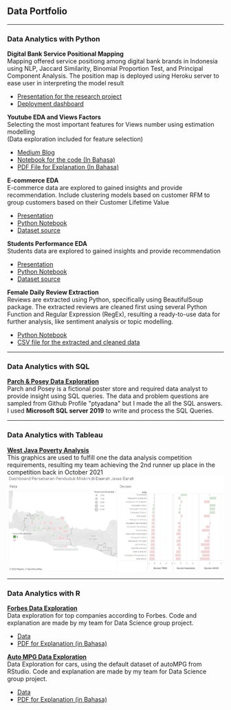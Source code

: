 ## Data Portfolio
---

### Data Analytics with Python

<b>Digital Bank Service Positional Mapping</b>
<br> Mapping offered service positiong among digital bank brands in Indonesia using NLP, Jaccard Similarity, Binomial Proportion Test,
and Principal Component Analysis. The position map is deployed using Heroku server to ease user in interpreting the model result<br>
- [Presentation for the research project](/pdf/bank_service.pdf)
- [Deployment dashboard](https://komp-jenius.herokuapp.com/)


<b>Youtube EDA and Views Factors</b>
<br> Selecting the most important features for Views number using estimation modelling <br>
(Data exploration included for feature selection)
- [Medium Blog](https://medium.com/@nahdi.diva/factors-that-affecting-youtubes-views-numbers-60757fda73e9)
- [Notebook for the code (In Bahasa)](https://github.com/divawanisa/divawanisa.github.io/blob/master/LikesPrediciton/Likes%20Prediction%20-%20Indonesia%20Youtube%20Trending%20Data.ipynb)
- [PDF File for Explanation (In Bahasa)](/pdf/Views_Factors.pdf)


<b>E-commerce EDA</b>
<br>E-commerce data are explored to gained insights and provide recommendation. Include clustering models based on customer RFM to group customers based on their Customer Lifetime Value<br>
- [Presentation](/pdf/ecommerce_eda.pdf)
- [Python Notebook](/code/ecommerce_eda.ipynb)
- [Dataset source](https://www.kaggle.com/datasets/carrie1/ecommerce-data)


<b>Students Performance EDA</b>
<br>Students data are explored to gained insights and provide recommendation<br>
- [Presentation](/pdf/students_performance.pdf)
- [Python Notebook](/code/students_performance.ipynb)
- [Dataset source](https://www.kaggle.com/datasets/spscientist/students-performance-in-exams)

<b>Female Daily Review Extraction</b>
<br>Reviews are extracted using Python, specifically using BeautifulSoup package. The extracted reviews are cleaned first using several
Python Function and Regular Expression (RegEx), resulting a ready-to-use data 
for further analysis, like sentiment analysis or topic modelling.<br>
- [Python Notebook](https://github.com/divawanisa/divawanisa.github.io/blob/master/dataextraction/Female_daily_extraction.ipynb)
- [CSV file for the extracted and cleaned data](https://github.com/divawanisa/divawanisa.github.io/blob/master/dataextraction/data_ekstraksi_clean.csv)

---

### Data Analytics with SQL
<b>[Parch & Posey Data Exploration](https://github.com/divawanisa/divawanisa.github.io/tree/master/parchandposey)</b>
<br>Parch and Posey is a fictional poster store and required data analyst to provide insight using SQL queries. 
The data and problem questions are sampled from Github Profile "ptyadana" but I made the all the SQL answers.
I used <b>Microsoft SQL server 2019</b> to write and process the SQL Queries.
<br>

---

### Data Analytics with Tableau
<b>[West Java Poverty Analysis](https://public.tableau.com/app/profile/diva2765/viz/AnalisisKemiskinandiDareahJawaBarat/Dashboard)</b>
<br>This graphics are used to fulfill one the data analysis competition requirements, resulting my team achieving the 2nd runner up place in the competition
back in October 2021<br>
<img src="images/west_java_property.PNG"/>

---

### Data Analytics with R
<b>[Forbes Data Exploration](https://github.com/divawanisa/divawanisa.github.io/blob/master/R/forbes_data_exploration.R)</b>
<br> Data exploration for top companies according to Forbes. Code and explanation are made by my team for Data Science group project. <br>
- [Data](https://raw.githubusercontent.com/divawanisa/divawanisa.github.io/master/R/data_Forbes.csv)
- [PDF for Explanation (in Bahasa)](/R/forbes_data_exploration.pdf)

<b>[Auto MPG Data Exploration](https://github.com/divawanisa/divawanisa.github.io/blob/master/R/autompg_data_exploration.R)</b>
<br> Data Exploration for cars, using the default dataset of autoMPG from RStudio.  Code and explanation are made by my team for Data Science group project. <br>
- [Data](https://raw.githubusercontent.com/divawanisa/divawanisa.github.io/master/R/AUTO%20MPG.csv)
- [PDF for Explanation (in Bahasa)](/R/forbes_data_exploration.pdf)
